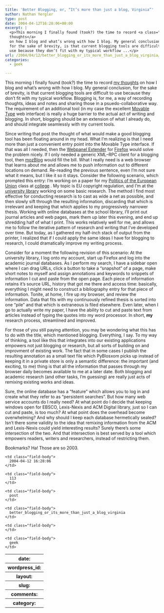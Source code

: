 ```yaml
---
title: 'Better Blogging, or, “It’s more than just a blog, Virginia”'
author: Nathan Yergler
type: post
date: 2004-04-12T16:28:06+00:00
excerpt: |
  <p>This morning I finally found (took?) the time to record <a class="reference external" href="http://www.yergler.net/averages/archives/2004/04/12/blogging_is_hard">my
  thoughts</a>
  on how I blog and what’s wrong with how I blog. My general conclusion,
  for the sake of brevity, is that current blogging tools are difficult to
  use because they don’t fit with my typical workflow ...</p>
url: /2004/04/12/better_blogging_or_its_more_than_just_a_blog_virginia/
categories:
  - geek

---
```

This morning I finally found (took?) the time to record [my thoughts][1]  on how I blog and what’s wrong with how I blog. My general conclusion, for the sake of brevity, is that current blogging tools are difficult to use because they don’t fit with my typical workflow. Blogging is, for me, a way of recording thoughts, ideas and notes and sharing those in a psuedo-collaborative way. The requirement of an additional tool (in my case the excellent [Movable Type][2]  web interface) is really a huge barrier to the actual act of writing and blogging. In short, blogging should be an extension of what I already do, and should integrate seamlessly with my current tools.

Since writing that post the thought of what would make a good blogging tool has been floating around in my head. What I’m realizing is that I need more than just a convenient entry point into the Movable Type interface. If that was all I needed, then the [Webpanel Extender][3]  for [Firefox][4]  would solve the problem nicely. If I only needed a generic <span class="caps">XML</span>&#8211;<span class="caps">RPC</span> client for a blogging tool, then [mozBlog][5]  would fill the bill. What I really need is a web browser that learns about me and allows me to push information out to different locations on demand. Re-reading the previous sentence, even I’m not sure what it means, but I like it so it stays. Consider the following scenario, which prompted this entry: I’m working on a paper for my [Politics of the European Union][6]  class at [college][7] . My topic is <span class="caps">EU</span> copyright regulation, and I’m at the [university library][8]  working on some basic research. The method I find most effective for conducting research is to cast as wide a net as possible, and then slowly sift through the resulting information, discarding that which is irrelevant and keeping that which applies to my progressively narrower thesis. Working with online databases at the school library, I’ll print out journal articles and web pages, mark them up later this evening, and end up shredding half of what I print. This works relatively well for me, and allows me to follow the iterative pattern of research and writing that I’ve developed over time. But today, as I gathered my half-inch stack of output from the printer, I realized that if I could apply the same ideas I have for blogging to research, I could dramatically improve my writing process.

Consider for a moment the following revision of this scenario: At the university library, I log onto my account, start up Firefox and log into the academic journal databases. As I perform my search, I have a sidebar open where I can drag URLs, click a button to take a “snapshot” of a page, make short notes to myself and assign annotations and keywords to snippets of information I cut and paste from the open page. Each piece of information retains it’s source <span class="caps">URL</span>, history that got me there and access time: basically, everything I might need to construct a bibliography entry for that piece of information. Tonite, at home, I fire up my browser, and review the information. Data that fits with my continuously refined thesis is sorted into one “pile” and that which is extraneous is filed elsewhere. Even later, when I go to actually write my paper, I have the ability to cut and paste text from articles instead of typing the quotes into my word processor. In short, **my** research process, streamlined and improved.

For those of you still paying attention, you may be wondering what this has to do with the title, which mentioned blogging. Everything, I say. To my way of thinking, a tool like this that integrates into our existing applications empowers not just blogging or research, but all sorts of building on and improvment of existing work. The fact that in some cases I publish the resulting annotation as a small text file which PyBlosxom picks up instead of keeping it in a private store is only a semantic difference: the important (and exciting, to me) thing is that all the information that passes through my browser daily becomes available to me at a later date. Both blogging and academic research (and other tasks, I’m guessing) are really just acts of remixing existing works and ideas.

Sure, the online database has a “feature” which allows you to log in and create what they refer to as “persistent searches”. But how many web service accounts do I really need? At what point do I decide that keeping windows open for <span class="caps">EBSCO</span>, Lexis-Nexis and <span class="caps">ACM</span> Digital library, just so I can cut and paste, is too much? At what point does the overhead become overwhelming? And why should I keep each database hermetically sealed? Isn’t there some validity to the idea that remixing information from the <span class="caps">ACM</span> and Lexis-Nexis could yield interesting results? Surely there’s some intersection of the two. And that intersection is best served by a tool which empowers readers, writers and researchers, instead of restricting them.

Bookmarks? Ha! Those are so 2003.

<table class="docutils field-list" frame="void" rules="none">
  <col class="field-name" /> <col class="field-body" /> <tr class="field">
    <th class="field-name">
      date:
    </th>

    <td class="field-body">
      2004-04-12 16:28:06
    </td>
  </tr>

  <tr class="field">
    <th class="field-name">
      wordpress_id:
    </th>

    <td class="field-body">
      113
    </td>
  </tr>

  <tr class="field">
    <th class="field-name">
      layout:
    </th>

    <td class="field-body">
      post
    </td>
  </tr>

  <tr class="field">
    <th class="field-name">
      slug:
    </th>

    <td class="field-body">
      better_blogging_or_its_more_than_just_a_blog_virginia
    </td>
  </tr>

  <tr class="field">
    <th class="field-name">
      comments:
    </th>

    <td class="field-body">
    </td>
  </tr>

  <tr class="field">
    <th class="field-name">
      category:
    </th>

    <td class="field-body">
      geek
    </td>
  </tr>
</table>

 [1]: http://www.yergler.net/averages/archives/2004/04/12/blogging_is_hard
 [2]: http://movabletype.org
 [3]: http://extensionroom.mozdev.org/more-info/webpanelenhancer
 [4]: http://mozilla.org/products/firefox/
 [5]: http://extensionroom.mozdev.org/more-info/mozblog
 [6]: http://www.ipfw.edu/pols/SYLLABI/041/Y350ORTS.htm
 [7]: http://www.ipfw.edu
 [8]: http://www.lib.ipfw.edu/